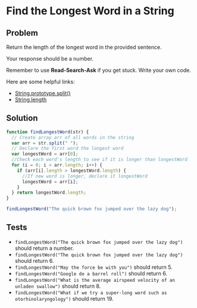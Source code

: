 # Find the Longest Word in a String

## Problem

Return the length of the longest word in the provided sentence.

Your response should be a number.

Remember to use **Read-Search-Ask** if you get stuck. Write your own code.

Here are some helpful links:

* [String.prototype.split()](https://developer.mozilla.org/en-US/docs/Web/JavaScript/Reference/Global_Objects/String/split)
* [String.length](https://developer.mozilla.org/en-US/docs/Web/JavaScript/Reference/Global_Objects/String/length)

## Solution

```javascript
function findLongestWord(str) {
  // Create array arr of all words in the string
  var arr = str.split(" ");
  // Declare the first word the longest word
  var longestWord = arr[0];
  //Check each word's length to see if it is longer than longestWord
  for (i = 0; i < arr.length; i++) {
    if (arr[i].length > longestWord.length) {
      //If new word is longer, declare it longestWord
      longestWord = arr[i];
    }
  } return longestWord.length;
}

findLongestWord("The quick brown fox jumped over the lazy dog");
```

## Tests

* `findLongestWord("The quick brown fox jumped over the lazy dog")` should return a number.
* `findLongestWord("The quick brown fox jumped over the lazy dog")` should return 6.
* `findLongestWord("May the force be with you")` should return 5.
* `findLongestWord("Google do a barrel roll")` should return 6.
* `findLongestWord("What is the average airspeed velocity of an unladen swallow")` should return 8.
* `findLongestWord("What if we try a super-long word such as otorhinolaryngology")` should return 19.